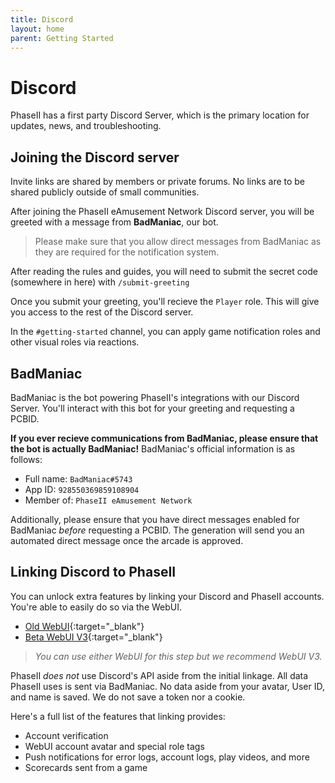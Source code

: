 ```yaml
---
title: Discord
layout: home
parent: Getting Started
---
```

# Discord
PhaseII has a first party Discord Server, which is the primary location for updates, news, and troubleshooting.

## Joining the Discord server
Invite links are shared by members or private forums. No links are to be shared publicly outside of small communities.

After joining the PhaseII eAmusement Network Discord server, you will be greeted with a message from **BadManiac**, our bot.
> Please make sure that you allow direct messages from BadManiac as they are required for the notification system.

After reading the rules and guides, you will need to submit the secret code (somewhere in here) with `/submit-greeting`

Once you submit your greeting, you'll recieve the `Player` role. This will give you access to the rest of the Discord server.

In the `#getting-started` channel, you can apply game notification roles and other visual roles via reactions.

## BadManiac
BadManiac is the bot powering PhaseII's integrations with our Discord Server. You'll interact with this bot for your greeting and requesting a PCBID.

**If you ever recieve communications from BadManiac, please ensure that the bot is actually BadManiac!** BadManiac's official information is as follows:
- Full name: `BadManiac#5743`
- App ID: `928550369859108904`
- Member of: `PhaseII eAmusement Network`

Additionally, please ensure that you have direct messages enabled for BadManiac *before* requesting a PCBID. The generation will send you an automated direct message once the arcade is approved.

## Linking Discord to PhaseII
You can unlock extra features by linking your Discord and PhaseII accounts. You're able to easily do so via the WebUI.
- [Old WebUI](https://phaseii.network/account){:target="_blank"}
- [Beta WebUI V3](https://web3.phaseii.network/#/profile/integrate){:target="_blank"}
> *You can use either WebUI for this step but we recommend WebUI V3.*

PhaseII *does not* use Discord's API aside from the initial linkage. All data PhaseII uses is sent via BadManiac. No data aside from your avatar, User ID, and name is saved. We do not save a token nor a cookie.

Here's a full list of the features that linking provides:
- Account verification
- WebUI account avatar and special role tags
- Push notifications for error logs, account logs, play videos, and more
- Scorecards sent from a game